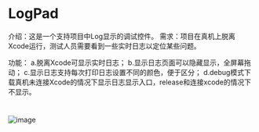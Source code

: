 # LogPad

介绍：这是一个支持项目中Log显示的调试控件。
需求：项目在真机上脱离Xcode运行，测试人员需要看到一些实时日志以定位某些问题。

功能：
a.脱离Xcode可显示实时日志；
b.显示日志页面可以隐藏显示，全屏幕拖动；
c.显示日志支持每次打印日志设置不同的颜色，便于区分；
d.debug模式下载真机未连接Xcode的情况下显示日志显示入口，release和连接xcode的情况下不显示。
#
![image](https://github.com/moreFine/LogPad/blob/master/LogPad.gif)

